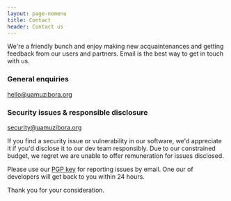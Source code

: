 ```yaml
---
layout: page-nomenu
title: Contact
header: Contact us
---
```


<p class="lead">We're a friendly bunch and enjoy making new acquaintenances and getting feedback from our users and partners. Email is the best way to get in touch with us.</p>

### General enquiries

<p class="lead"><a href="mailto:hello@uamuzibora.org">hello@uamuzibora.org</a></p>

### Security issues & responsible disclosure

<p class="lead"><a href="mailto:security@uamuzibora.org">security@uamuzibora.org</a></p>

If you find a security issue or vulnerability in our software, we'd appreciate it if you'd disclose it to our dev team responsibly. Due to our constrained budget, we regret we are unable to offer remuneration for issues disclosed.

Please use our <a href="/pgp.txt">PGP key</a> for reporting issues by email. One our of developers will get back to you within 24 hours.

Thank you for your consideration.


